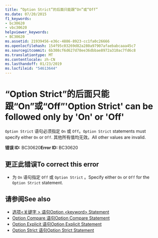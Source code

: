 ```yaml
---
title: “Option Strict”的后面只能跟“On”或“Off”
ms.date: 07/20/2015
f1_keywords:
- bc30620
- vbc30620
helpviewer_keywords:
- BC30620
ms.assetid: 21939456-e36c-4886-8923-cc1fa0c26666
ms.openlocfilehash: 154f95c03269d82a280a97907afaebabcaaa45c7
ms.sourcegitcommit: 6b308cf6d627d78ee36dbbae8972a310ac7fd6c8
ms.translationtype: MT
ms.contentlocale: zh-CN
ms.lasthandoff: 01/23/2019
ms.locfileid: "54613644"
---
```

# <a name="option-strict-can-be-followed-only-by-on-or-off"></a><span data-ttu-id="ad4f4-102">“Option Strict”的后面只能跟“On”或“Off”</span><span class="sxs-lookup"><span data-stu-id="ad4f4-102">'Option Strict' can be followed only by 'On' or 'Off'</span></span>
<span data-ttu-id="ad4f4-103">`Option Strict` 语句必须指定 `On` 或 `Off`。</span><span class="sxs-lookup"><span data-stu-id="ad4f4-103">`Option Strict` statements must specify either `On` or `Off`.</span></span> <span data-ttu-id="ad4f4-104">其他所有值均无效。</span><span class="sxs-lookup"><span data-stu-id="ad4f4-104">All other values are invalid.</span></span>  
  
 <span data-ttu-id="ad4f4-105">**错误 ID:** BC30620</span><span class="sxs-lookup"><span data-stu-id="ad4f4-105">**Error ID:** BC30620</span></span>  
  
## <a name="to-correct-this-error"></a><span data-ttu-id="ad4f4-106">更正此错误</span><span class="sxs-lookup"><span data-stu-id="ad4f4-106">To correct this error</span></span>  
  
-   <span data-ttu-id="ad4f4-107">为 `On` 语句指定 `Off` 或 `Option Strict` 。</span><span class="sxs-lookup"><span data-stu-id="ad4f4-107">Specify either `On` or `Off` for the `Option Strict` statement.</span></span>  
  
## <a name="see-also"></a><span data-ttu-id="ad4f4-108">请参阅</span><span class="sxs-lookup"><span data-stu-id="ad4f4-108">See also</span></span>
- [<span data-ttu-id="ad4f4-109">选项\<关键字 > 语句</span><span class="sxs-lookup"><span data-stu-id="ad4f4-109">Option \<keyword> Statement</span></span>](../../visual-basic/language-reference/statements/option-keyword-statement.md)
- [<span data-ttu-id="ad4f4-110">Option Compare 语句</span><span class="sxs-lookup"><span data-stu-id="ad4f4-110">Option Compare Statement</span></span>](../../visual-basic/language-reference/statements/option-compare-statement.md)
- [<span data-ttu-id="ad4f4-111">Option Explicit 语句</span><span class="sxs-lookup"><span data-stu-id="ad4f4-111">Option Explicit Statement</span></span>](../../visual-basic/language-reference/statements/option-explicit-statement.md)
- [<span data-ttu-id="ad4f4-112">Option Strict 语句</span><span class="sxs-lookup"><span data-stu-id="ad4f4-112">Option Strict Statement</span></span>](../../visual-basic/language-reference/statements/option-strict-statement.md)
